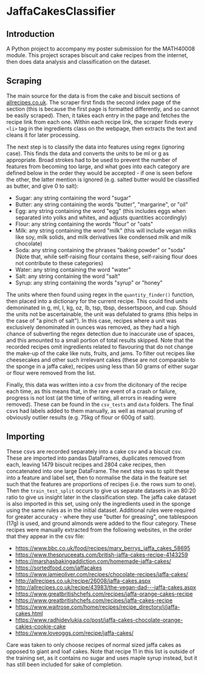 # JaffaCakesClassifier

## Introduction
 A Python project to accompany my poster submission for the MATH40008 module. This project scrapes biscuit and cake recipes from the internet, then does data analysis and classification on the dataset.
 
## Scraping
 The main source for the data is from the cake and biscuit sections of [allrecipes.co.uk](http://allrecipes.co.uk). The scraper first finds the second index page of the section (this is because the first page is formatted differently, and so cannot be easily scraped). Then, it takes each entry in the page and fetches the recipe link from each one. Within each recipe link, the scraper finds every `<li>` tag in the ingredients class on the webpage, then extracts the text and cleans it for later processing.
 
 The next step is to classify the data into features using regex (ignoring case). This finds the data and converts the units to be ml or g as appropriate. Broad strokes had to be used to prevent the number of features from becoming too large, and what goes into each category are defined below in the order they would be accepted - if one is seen before the other, the latter mention is ignored (e.g. salted butter would be classified as butter, and give 0 to salt):
 - Sugar: any string containing the word "sugar"
 - Butter: any string containing the words "butter", "margarine", or "oil"
 - Egg: any string containing the word "egg" (this includes eggs when separated into yolks and whites, and adjusts quantities accordingly)
 - Flour: any string containing the words "flour" or "oats"
 - Milk: any string containing the word "milk" (this will include vegan milks like soy, milk solids, and milk derivatives like condensed milk and milk chocolate)
 - Soda: any string containing the phrases "baking powder" or "soda" (Note that, while self-raising flour contains these, self-raising flour does not contribute to these categories)
 - Water: any string containing the word "water"
 - Salt: any string containing the word "salt"
 - Syrup: any string containing the words "syrup" or "honey"
 
 The units where then found using regex in the `quantity_finder()` function, then placed into a dictionary for the current recipe. This could find units demoninated in g, ml, l, kg, oz, lb, tsp, tbsp, dessertspoon, and cup. Should the units not be ascertainable, the unit was defulated to grams (this helps in the case of "a pinch of salt"). In this case, recipes where a unit was exclusively denominated in ounces was removed, as they had a high chance of subverting the regex detection due to inaccurate use of spaces, and this amounted to a small portion of total results skipped. Note that the recorded recipes omit ingredients related to flavouring that do not change the make-up of the cake like nuts, fruits, and jams. To filter out recipes like cheesecakes and other such irrelevant cakes (these are not comparable to the sponge in a jaffa cake), recipes using less than 50 grams of either sugar or flour were removed from the list.
 
 Finally, this data was written into a csv from the dicitonary of the recipe each time, as this means that, in the rare event of a crash or failure, progress is not lost (at the time of writing, all errors in reading were removed). These can be found in the `csv_tests` and `data` folders. The final csvs had labels added to them manually, as well as manual pruning of obviously outlier results (e.g. 75kg of flour or 600g of salt).

## Importing
 These csvs are recorded separately into a cake csv and a biscuit csv. These are imported into pandas DataFrames, duplicates removed from each, leaving 1479 biscuit recipes and 2804 cake recipes, then concatenated into one large DataFrame. The next step was to split these into a feature and label set, then to normalise the data in the feature set such that the features are proportions of recipes (i.e. the rows sum to one). Then the `train_test_split` occurs to give us separate datasets in an 80:20 ratio to give us insight later in the classification step.
 The jaffa cake dataset is also imported in this set, using only the ingredients used in the sponge using the same rules as in the initial dataset. Additional rules were required for greater accuracy - where they use "butter for greasing", one tablespoon (17g) is used, and ground almonds were added to the flour category. These recipes were manually extracted from the following websites, in the order that they appear in the csv file:
 - https://www.bbc.co.uk/food/recipes/mary_berrys_jaffa_cakes_58695
 - https://www.thespruceeats.com/british-jaffa-cakes-recipe-4143259
 - https://marshasbakingaddiction.com/homemade-jaffa-cakes/
 - https://sortedfood.com/jaffacakes
 - https://www.jamieoliver.com/recipes/chocolate-recipes/jaffa-cakes/
 - http://allrecipes.co.uk/recipe/26008/jaffa-cakes.aspx
 - http://allrecipes.co.uk/recipe/43983/the-vegan-dad---jaffa-cakes.aspx
 - https://www.greatbritishchefs.com/recipes/jaffa-orange-cakes-recipe
 - https://www.greatbritishchefs.com/recipes/jaffa-cakes-recipe
 - https://www.waitrose.com/home/recipes/recipe_directory/j/jaffa-cakes.html
 - https://www.radhidevlukia.co/post/jaffa-cakes-chocolate-orange-cakies-cookie-cake
 - https://www.loveoggs.com/recipe/jaffa-cakes/

Care was taken to only choose recipes of normal sized jaffa cakes as opposed to giant and loaf cakes. Note that recipe 11 in this list is outside of the training set, as it contains no sugar and uses maple syrup instead, but it has still been included for sake of completion.
